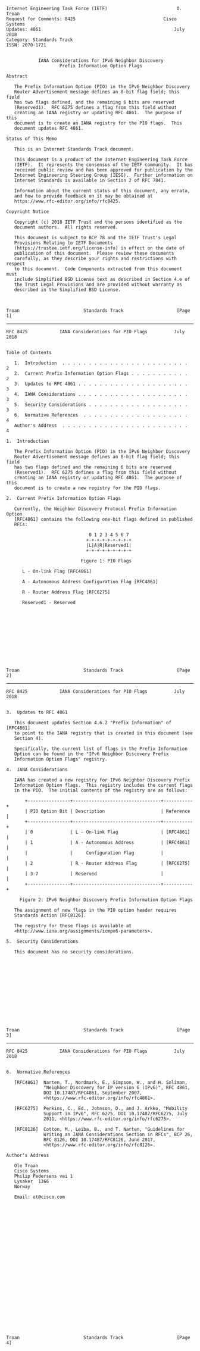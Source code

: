     Internet Engineering Task Force (IETF)                          O. Troan
    Request for Comments: 8425                                 Cisco Systems
    Updates: 4861                                                  July 2018
    Category: Standards Track
    ISSN: 2070-1721


                IANA Considerations for IPv6 Neighbor Discovery
                        Prefix Information Option Flags

    Abstract

       The Prefix Information Option (PIO) in the IPv6 Neighbor Discovery
       Router Advertisement message defines an 8-bit flag field; this field
       has two flags defined, and the remaining 6 bits are reserved
       (Reserved1).  RFC 6275 defines a flag from this field without
       creating an IANA registry or updating RFC 4861.  The purpose of this
       document is to create an IANA registry for the PIO flags.  This
       document updates RFC 4861.

    Status of This Memo

       This is an Internet Standards Track document.

       This document is a product of the Internet Engineering Task Force
       (IETF).  It represents the consensus of the IETF community.  It has
       received public review and has been approved for publication by the
       Internet Engineering Steering Group (IESG).  Further information on
       Internet Standards is available in Section 2 of RFC 7841.

       Information about the current status of this document, any errata,
       and how to provide feedback on it may be obtained at
       https://www.rfc-editor.org/info/rfc8425.

    Copyright Notice

       Copyright (c) 2018 IETF Trust and the persons identified as the
       document authors.  All rights reserved.

       This document is subject to BCP 78 and the IETF Trust's Legal
       Provisions Relating to IETF Documents
       (https://trustee.ietf.org/license-info) in effect on the date of
       publication of this document.  Please review these documents
       carefully, as they describe your rights and restrictions with respect
       to this document.  Code Components extracted from this document must
       include Simplified BSD License text as described in Section 4.e of
       the Trust Legal Provisions and are provided without warranty as
       described in the Simplified BSD License.



    Troan                        Standards Track                    [Page 1]

------------------------------------------------------------------------

``` newpage
RFC 8425            IANA Considerations for PIO Flags          July 2018


Table of Contents

   1.  Introduction  . . . . . . . . . . . . . . . . . . . . . . . .   2
   2.  Current Prefix Information Option Flags . . . . . . . . . . .   2
   3.  Updates to RFC 4861 . . . . . . . . . . . . . . . . . . . . .   3
   4.  IANA Considerations . . . . . . . . . . . . . . . . . . . . .   3
   5.  Security Considerations . . . . . . . . . . . . . . . . . . .   3
   6.  Normative References  . . . . . . . . . . . . . . . . . . . .   4
   Author's Address  . . . . . . . . . . . . . . . . . . . . . . . .   4

1.  Introduction

   The Prefix Information Option (PIO) in the IPv6 Neighbor Discovery
   Router Advertisement message defines an 8-bit flag field; this field
   has two flags defined and the remaining 6 bits are reserved
   (Reserved1).  RFC 6275 defines a flag from this field without
   creating an IANA registry or updating RFC 4861.  The purpose of this
   document is to create a new registry for the PIO flags.

2.  Current Prefix Information Option Flags

   Currently, the Neighbor Discovery Protocol Prefix Information Option
   [RFC4861] contains the following one-bit flags defined in published
   RFCs:

                               0 1 2 3 4 5 6 7
                              +-+-+-+-+-+-+-+-+
                              |L|A|R|Reserved1|
                              +-+-+-+-+-+-+-+-+

                            Figure 1: PIO Flags

      L - On-link Flag [RFC4861]

      A - Autonomous Address Configuration Flag [RFC4861]

      R - Router Address Flag [RFC6275]

      Reserved1 - Reserved












Troan                        Standards Track                    [Page 2]
```

------------------------------------------------------------------------

``` newpage
RFC 8425            IANA Considerations for PIO Flags          July 2018


3.  Updates to RFC 4861

   This document updates Section 4.6.2 "Prefix Information" of [RFC4861]
   to point to the IANA registry that is created in this document (see
   Section 4).

   Specifically, the current list of flags in the Prefix Information
   Option can be found in the "IPv6 Neighbor Discovery Prefix
   Information Option Flags" registry.

4.  IANA Considerations

   IANA has created a new registry for IPv6 Neighbor Discovery Prefix
   Information Option flags.  This registry includes the current flags
   in the PIO.  The initial contents of the registry are as follows:

       +----------------+---------------------------------+-----------+
       | PIO Option Bit | Description                     | Reference |
       +----------------+---------------------------------+-----------+
       | 0              | L - On-link Flag                | [RFC4861] |
       | 1              | A - Autonomous Address          | [RFC4861] |
       |                |     Configuration Flag          |           |
       | 2              | R - Router Address Flag         | [RFC6275] |
       | 3-7            | Reserved                        |           |
       +----------------+---------------------------------+-----------+

     Figure 2: IPv6 Neighbor Discovery Prefix Information Option Flags

   The assignment of new flags in the PIO option header requires
   Standards Action [RFC8126].

   The registry for these flags is available at
   <http://www.iana.org/assignments/icmpv6-parameters>.

5.  Security Considerations

   This document has no security considerations.














Troan                        Standards Track                    [Page 3]
```

------------------------------------------------------------------------

``` newpage
RFC 8425            IANA Considerations for PIO Flags          July 2018


6.  Normative References

   [RFC4861]  Narten, T., Nordmark, E., Simpson, W., and H. Soliman,
              "Neighbor Discovery for IP version 6 (IPv6)", RFC 4861,
              DOI 10.17487/RFC4861, September 2007,
              <https://www.rfc-editor.org/info/rfc4861>.

   [RFC6275]  Perkins, C., Ed., Johnson, D., and J. Arkko, "Mobility
              Support in IPv6", RFC 6275, DOI 10.17487/RFC6275, July
              2011, <https://www.rfc-editor.org/info/rfc6275>.

   [RFC8126]  Cotton, M., Leiba, B., and T. Narten, "Guidelines for
              Writing an IANA Considerations Section in RFCs", BCP 26,
              RFC 8126, DOI 10.17487/RFC8126, June 2017,
              <https://www.rfc-editor.org/info/rfc8126>.

Author's Address

   Ole Troan
   Cisco Systems
   Philip Pedersens vei 1
   Lysaker  1366
   Norway

   Email: ot@cisco.com


























Troan                        Standards Track                    [Page 4]
```
